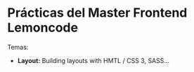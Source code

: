# Prácticas del Master Frontend Lemoncode

Temas:
  - **Layout:** Building layouts with HMTL / CSS 3, SASS...
